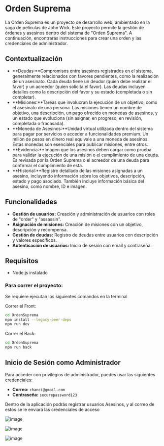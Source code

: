 # Orden Suprema 
La Orden Suprema es un proyecto de desarrollo web, ambientado en la saga de películas de John Wick. Este proyecto permite la gestión de órdenes y asesinos dentro del sistema de "Orden Suprema". A continuación, encontrarás instrucciones para crear una orden y las credenciales de administrador.

## Contextualización
- **Deudas:**Compromisos entre asesinos registrados en el sistema, generalmente relacionados con favores pendientes, como la realización de un asesinato. Cada deuda tiene un deudor (quien debe realizar el favor) y un acreedor (quien solicita el favor). Las deudas incluyen detalles como la descripción del favor y su estado (completada o sin completar).
- **Misiones:**Tareas que involucran la ejecución de un objetivo, como el asesinato de una persona. Las misiones tienen un nombre de objetivo, una descripción, un pago ofrecido en monedas de asesinos, y un estado que evoluciona (sin asignar, en progreso, en revisión, completada o fracasada).
- **Moneda de Asesinos:**Unidad virtual utilizada dentro del sistema para pagar por servicios o acceder a funcionalidades premium. Un millón de pesos en dinero real equivale a una moneda de asesinos. Estas monedas son esenciales para publicar misiones, entre otros.
- **Evidencia:**Imagen que los asesinos deben cargar como prueba para validar la ejecución de una misión o el cumplimiento de una deuda. Es revisada por la Orden Suprema o el acreedor de una deuda para confirmar el cumplimiento de esta.
- **Historial:**Registro detallado de las misiones asignadas a un asesino, incluyendo información sobre los objetivos, descripción, estado y pago asociado. También incluye información básica del asesino, como nombre, ID e imagen.

## Funcionalidades
- **Gestión de usuarios:** Creación y administración de usuarios con roles de "order" y "assassin".
- **Asignación de misiones:** Creación de misiones con un objetivo, descripción y recompensa.
- **Gestión de deudas:** Registro de deudas entre usuarios con descripción y valores específicos.
- **Autenticación de usuarios:** Inicio de sesión con email y contraseña.

## Requisitos
- Node.js instalado

### Para correr el proyecto:
Se requiere ejecutan los siguientes comandos en la terminal

Correr el Front:
```sh
cd OrdenSuprema
npm install --legacy-peer-deps
npm run dev
```
Correr el  Back:
```sh
cd OrdenSuprema
npm run back
```

## Inicio de Sesión como Administrador
Para acceder con privilegios de administrador, puedes usar las siguientes credenciales:
- **Correo:** `chanci@gmail.com`
- **Contraseña:** `securepassword123`

Dentro de la aplicación podrás registrar usuarios Asesinos, y al correo de estos se le enviará las credenciales de acceso

![image](https://github.com/user-attachments/assets/ce72aeca-8dc3-4c95-af0b-c198ed681e5f)

![image](https://github.com/user-attachments/assets/bd8a0e11-a592-4d0d-884b-a637befcd1b8)

![image](https://github.com/user-attachments/assets/30d15123-1f75-4e30-97be-728514fb7199)





